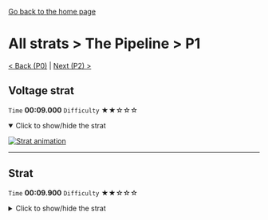 [Go back to the home page](https://github.com/Doublevil/scbspeedrun)

# All strats > The Pipeline > P1

[< Back (P0)](https://github.com/Doublevil/scbspeedrun/blob/main/levels/all_lvl/P/P0.md) | [Next (P2) >](https://github.com/Doublevil/scbspeedrun/blob/main/levels/all_lvl/P/P2.md)

## Voltage strat

`Time` **00:09.000** `Difficulty` ★★☆☆☆
<details open>
  <summary>Click to show/hide the strat</summary>

  [![Strat animation](https://github.com/Doublevil/scbspeedrun/blob/main/media/levels/P/P1_VoltageStrat.webp)](https://github.com/Doublevil/scbspeedrun/blob/main/media/levels/P/P1_VoltageStrat.mp4?raw=true)
</details>

---
## Strat

`Time` **00:09.900** `Difficulty` ★★☆☆☆
<details>
  <summary>Click to show/hide the strat</summary>

  [![Strat animation](https://github.com/Doublevil/scbspeedrun/blob/main/media/levels/P/P1_Strat.webp)](https://github.com/Doublevil/scbspeedrun/blob/main/media/levels/P/P1_Strat.mp4?raw=true)
</details>
